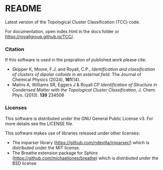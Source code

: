 # README #

Latest version of the Topological Cluster Classification (TCC) code.

For documentation, open index.html in the docs folder or https://royallgroup.github.io/TCC/.

### Citation

If this software is used in the prepration of published work please cite: 

- Skipper K, Moore, F.J. and Royall, C.P., *Identification and classification of clusters of dipolar colloids in an external field*. The Journal of Chemical Physics (2024), **161**(14).
- Malins A, Williams SR, Eggers J & Royall CP *Identification of Structure in Condensed Matter with the Topological Cluster Classification*, J. Chem. Phys. (2013). **139** 234506

### Licenses

This software is distributed under the GNU General Public License v3. For more details see the LICENSE file.

This software makes use of libraries released under other licenses:

* The iniparser library (https://github.com/ndevilla/iniparser/) which is distributed under the MIT license.
* The Breathe extension package for Sphinx (https://github.com/michaeljones/breathe) which is distributed under the BSD license
